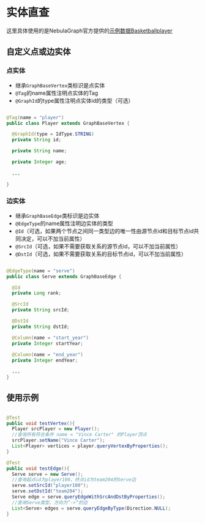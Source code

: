 # 实体直查

这里具体使用的是NebulaGraph官方提供的[示例数据Basketballplayer](https://docs.nebula-graph.com.cn/3.8.0/3.ngql-guide/1.nGQL-overview/1.overview/#basketballplayer)

## 自定义点或边实体

### 点实体

- 继承`GraphBaseVertex`类标识是点实体
- `@Tag`的name属性注明点实体的Tag
- `@GraphId`的type属性注明点实体id的类型（可选）

```java

@Tag(name = "player")
public class Player extends GraphBaseVertex {

  @GraphId(type = IdType.STRING)
  private String id;

  private String name;

  private Integer age;
    
  ...

}

```

### 边实体

- 继承`GraphBaseEdge`类标识是边实体
- `@EdgeType`的name属性注明边实体的类型
- `@Id`（可选，如果两个节点之间同一类型边的唯一性由源节点id和目标节点id共同决定，可以不加当前属性）
- `@SrcId`（可选，如果不需要获取关系的源节点id，可以不加当前属性）
- `@DstId`（可选，如果不需要获取关系的目标节点id，可以不加当前属性）

```java

@EdgeType(name = "serve")
public class Serve extends GraphBaseEdge {

  @Id 
  private Long rank;

  @SrcId 
  private String srcId;

  @DstId 
  private String dstId;

  @Column(name = "start_year")
  private Integer startYear;
  
  @Column(name = "end_year")
  private Integer endYear;

  ...
}

```

## 使用示例

```java

@Test
public void testVertex(){
  Player srcPlayer = new Player();
  //查询所有符合条件 name = "Vince Carter" 的Player顶点
  srcPlayer.setName("Vince Carter");
  List<Player> vertices = player.queryVertexByProperties();
}

@Test
public void testEdge(){
  Serve serve = new Serve();
  //查询起点id为player100，终点id为team204的Serve边
  serve.setSrcId("player100");
  serve.setDstId("team204");
  Serve edge = serve.queryEdgeWithSrcAndDstByProperties();
  //查询Serve类型、方向为”->“的边
  List<Serve> edges = serve.queryEdgeByType(Direction.NULL);
}

```
